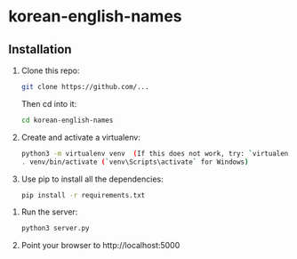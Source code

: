 # korean-english-names

## Installation

1. Clone this repo:

    ```bash
    git clone https://github.com/...
    ```

    Then cd into it:

    ```bash
    cd korean-english-names
    ```

2. Create and activate a virtualenv:

    ```bash
    python3 -m virtualenv venv  (If this does not work, try: `virtualenv -p python3 venv`)
    . venv/bin/activate (`venv\Scripts\activate` for Windows)
    ```

3. Use pip to install all the dependencies:

    ```bash
    pip install -r requirements.txt
    ```

<!-- 4. Reset the database to create tables.

    ```bash
    ./manage.py initdb
    ```

    If you get the error "TypeError: OAuthRemoteApp requires consumer key and secret", you need to set your OK_KEY and OK_SECRET environment variables. -->

1. Run the server:

    ```bash
    python3 server.py
    ```

2. Point your browser to http://localhost:5000